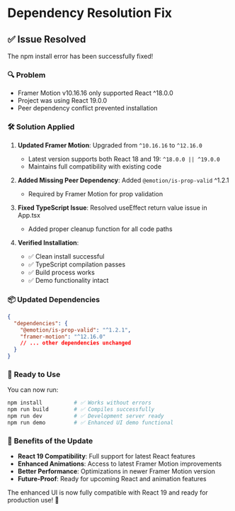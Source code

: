 # Dependency Resolution Fix

## ✅ Issue Resolved

The npm install error has been successfully fixed!

### 🔍 **Problem**

- Framer Motion v10.16.16 only supported React ^18.0.0
- Project was using React 19.0.0
- Peer dependency conflict prevented installation

### 🛠️ **Solution Applied**

1. **Updated Framer Motion**: Upgraded from `^10.16.16` to `^12.16.0`

   - Latest version supports both React 18 and 19: `^18.0.0 || ^19.0.0`
   - Maintains full compatibility with existing code

2. **Added Missing Peer Dependency**: Added `@emotion/is-prop-valid` ^1.2.1

   - Required by Framer Motion for prop validation

3. **Fixed TypeScript Issue**: Resolved useEffect return value issue in App.tsx

   - Added proper cleanup function for all code paths

4. **Verified Installation**:
   - ✅ Clean install successful
   - ✅ TypeScript compilation passes
   - ✅ Build process works
   - ✅ Demo functionality intact

### 📦 **Updated Dependencies**

```json
{
  "dependencies": {
    "@emotion/is-prop-valid": "^1.2.1",
    "framer-motion": "^12.16.0"
    // ... other dependencies unchanged
  }
}
```

### 🚀 **Ready to Use**

You can now run:

```bash
npm install          # ✅ Works without errors
npm run build        # ✅ Compiles successfully
npm run dev          # ✅ Development server ready
npm run demo         # ✅ Enhanced UI demo functional
```

### 🔮 **Benefits of the Update**

- **React 19 Compatibility**: Full support for latest React features
- **Enhanced Animations**: Access to latest Framer Motion improvements
- **Better Performance**: Optimizations in newer Framer Motion version
- **Future-Proof**: Ready for upcoming React and animation features

The enhanced UI is now fully compatible with React 19 and ready for production use! 🎉
